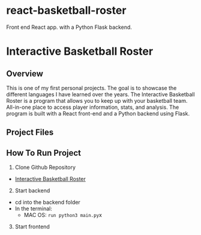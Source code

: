 # react-basketball-roster

Front end React app. with a Python Flask backend.

# Interactive Basketball Roster

## Overview

This is one of my first personal projects. The goal is to showcase the different languages I have learned over the years. The Interactive Basketball Roster is a program that allows you to keep up with your basketball team. All-in-one place to access player information, stats, and analysis. The program is built with a React front-end and a Python backend using Flask.

## Project Files

## How To Run Project

1. Clone Github Repository

- [Interactive Basketball Roster](https://github.com/ncmoliver/react-basketball-roster.git)

2. Start backend

- cd into the backend folder
- In the terminal:
  - MAC OS: `run python3 main.py`x

3. Start frontend

##
